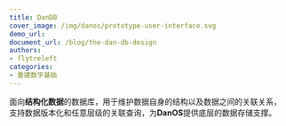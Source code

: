 ```yaml
---
title: DanDB
cover_image: /img/danos/prototype-user-interface.svg
demo_url:
document_url: /blog/the-dan-db-design
authors:
- flytreleft
categories:
- 重建数字基础
---
```


面向**结构化数据**的数据库，用于维护数据自身的结构以及数据之间的关联关系，
支持数据版本化和任意层级的关联查询，为**DanOS**提供底层的数据存储支撑。
<!-- more -->
